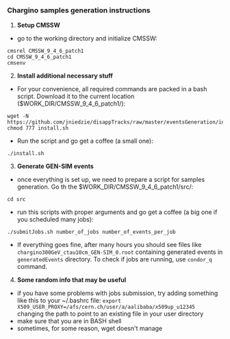 ### Chargino samples generation instructions

1. **Setup CMSSW**

* go to the working directory and initialize CMSSW:

```
cmsrel CMSSW_9_4_6_patch1
cd CMSSW_9_4_6_patch1
cmsenv
```

2. **Install additional necessary stuff**

* For your convenience, all required commands are packed in a bash script. Download it to the current location ($WORK_DIR/CMSSW_9_4_6_patch1/):

```
wget -N https://github.com/jniedzie/disappTracks/raw/master/eventsGeneration/install.sh
chmod 777 install.sh
```

* Run the script and go get a coffee (a small one):

`./install.sh`

3. **Generate GEN-SIM events**

* once everything is set up, we need to prepare a script for samples generation. Go th the $WORK_DIR/CMSSW_9_4_6_patch1/src/:

`cd src`

* run this scripts with proper arguments and go get a coffee (a big one if you scheduled many jobs):

`./submitJobs.sh number_of_jobs number_of_events_per_job`

* If everything goes fine, after many hours you should see files like `chargino300GeV_ctau10cm_GEN-SIM_0.root` containing generated events in `generatedEvents` directory. To check if jobs are running, use `condor_q` command.


4. **Some random info that may be useful**

* if you have some problems with jobs submission, try adding something like this to your ~/.bashrc file:
`export X509_USER_PROXY=/afs/cern.ch/user/a/aalibaba/x509up_u12345`
changing the path to point to an existing file in your user directory
* make sure that you are in BASH shell
* sometimes, for some reason, wget doesn't manage 
